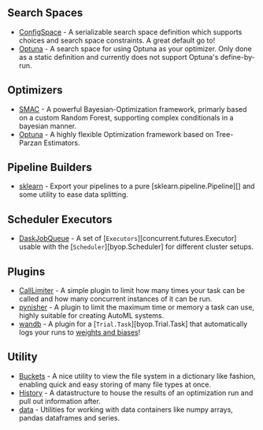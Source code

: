 ## Search Spaces
* [ConfigSpace](./configspace) - A serializable search space definition which
 supports choices and search space constraints. A great default go to!
* [Optuna](./optuna) - A search space for using Optuna as your optimizer. Only
 done as a static definition and currently does not support Optuna's define-by-run.

## Optimizers

* [SMAC](./smac) - A powerful Bayesian-Optimization framework, primarly based on a custom
 Random Forest, supporting complex conditionals in a bayesian manner.
* [Optuna](./optuna) - A highly flexible Optimization framework based on Tree-Parzan
 Estimators.

## Pipeline Builders

* [sklearn](./sklearn) - Export your pipelines to a pure [sklearn.pipeline.Pipeline][]
    and some utility to ease data splitting.

## Scheduler Executors

* [DaskJobQueue](./dask-jobqueue.md) - A set of [`Executors`][concurrent.futures.Executor]
    usable with the [`Scheduler`][byop.Scheduler] for different cluster setups.

## Plugins

* [CallLimiter](./call_limiter.md) - A simple plugin to limit how many times your task
    can be called and how many concurrent instances of it can be run.
* [pynisher](./pynisher.md) - A plugin to limit the maximum time or memory a task can
    use, highly suitable for creating AutoML systems.
* [wandb](./wandb.md) - A plugin for a [`Trial.Task`][byop.Trial.Task] that automatically
    logs your runs to [weights and biases](https://wandb.ai/site)!

## Utility

* [Buckets](./buckets.md) - A nice utility to view the file system in a dictionary like
    fashion, enabling quick and easy storing of many file types at once.
* [History](./history.md) - A datastructure to house the results of an optimization run and
    pull out information after.
* [data](./data.md) - Utilities for working with data containers like numpy arrays, pandas
    dataframes and series.
